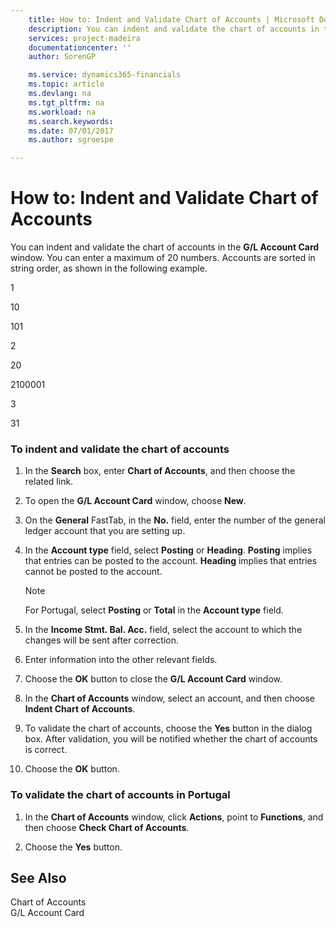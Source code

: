 ```yaml
---
    title: How to: Indent and Validate Chart of Accounts | Microsoft Docs
    description: You can indent and validate the chart of accounts in the **G/L Account Card** window. You can enter a maximum of 20 numbers. Accounts are sorted in string order, as shown in the following example.
    services: project-madeira
    documentationcenter: ''
    author: SorenGP

    ms.service: dynamics365-financials
    ms.topic: article
    ms.devlang: na
    ms.tgt_pltfrm: na
    ms.workload: na
    ms.search.keywords:
    ms.date: 07/01/2017
    ms.author: sgroespe

---
```

# How to: Indent and Validate Chart of Accounts
You can indent and validate the chart of accounts in the **G/L Account Card** window. You can enter a maximum of 20 numbers. Accounts are sorted in string order, as shown in the following example.  
  
 1  
  
 10  
  
 101  
  
 2  
  
 20  
  
 2100001  
  
 3  
  
 31  
  
### To indent and validate the chart of accounts  
  
1.  In the **Search** box, enter **Chart of Accounts**, and then choose the related link.  
  
2.  To open the **G/L Account Card** window, choose **New**.  
  
3.  On the **General** FastTab, in the **No.** field, enter the number of the general ledger account that you are setting up.  
  
4.  In the **Account type** field, select **Posting** or **Heading**. **Posting** implies that entries can be posted to the account. **Heading** implies that entries cannot be posted to the account.  
  
    > [!NOTE]  
    >  For Portugal, select **Posting** or **Total** in the **Account type** field.  
  
5.  In the **Income Stmt. Bal. Acc.** field, select the account to which the changes will be sent after correction.  
  
6.  Enter information into the other relevant fields.  
  
7.  Choose the **OK** button to close the **G/L Account Card** window.  
  
8.  In the **Chart of Accounts** window, select an account, and then choose **Indent Chart of Accounts**.  
  
9. To validate the chart of accounts, choose the **Yes** button in the dialog box. After validation, you will be notified whether the chart of accounts is correct.  
  
10. Choose the **OK** button.  
  
### To validate the chart of accounts in Portugal  
  
1.  In the **Chart of Accounts** window, click **Actions**, point to **Functions**, and then choose **Check Chart of Accounts**.  
  
2.  Choose the **Yes** button.  
  
## See Also  
 Chart of Accounts   
 G/L Account Card